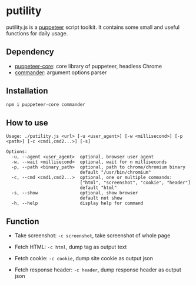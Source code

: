 putility
=========

putility.js is a [puppeteer](https://github.com/puppeteer/puppeteer/) script toolkit. It contains some small and useful functions for daily usage.

## Dependency

- [puppeteer-core](https://github.com/puppeteer/puppeteer/): core library of puppeteer, headless Chrome
- [commander](https://github.com/tj/commander.js): argument options parser

## Installation

```bash
npm i puppeteer-core commander
```

## How to use

```
Usage: ./putility.js <url> [-u <user_agent>] [-w <millisecond>] [-p <path>] [-c <cmd1,cmd2...>] [-s]

Options:
  -u, --agent <user_agent>  optional, browser user agent
  -w, --wait <millisecond>  optional, wait for n milliseconds
  -p, --path <binary_path>  optional, path to chrome/chromium binary
                            default "/usr/bin/chromium"
  -c, --cmd <cmd1,cmd2...>  optional, one or multiple commands:
                            ["html", "screenshot", "cookie", "header"]
                            default "html"
  -s, --show                optional, show browser
                            default not show
  -h, --help                display help for command
```

## Function

- Take screenshot: `-c screenshot`, take screenshot of whole page

- Fetch HTML: `-c html`, dump <html> tag as output text

- Fetch cookie: `-c cookie`, dump site cookie as output json

- Fetch response header: `-c header`, dump response header as output json
